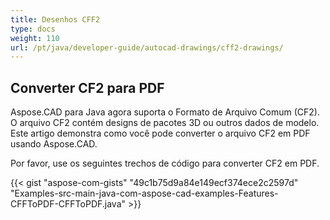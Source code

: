 ```yaml
---
title: Desenhos CFF2
type: docs
weight: 110
url: /pt/java/developer-guide/autocad-drawings/cff2-drawings/
---
```


## **Converter CF2 para PDF**

Aspose.CAD para Java agora suporta o Formato de Arquivo Comum (CF2). O arquivo CF2 contém designs de pacotes 3D ou outros dados de modelo. Este artigo demonstra como você pode converter o arquivo CF2 em PDF usando Aspose.CAD.

Por favor, use os seguintes trechos de código para converter CF2 em PDF.

{{< gist "aspose-com-gists" "49c1b75d9a84e149ecf374ece2c2597d" "Examples-src-main-java-com-aspose-cad-examples-Features-CFFToPDF-CFFToPDF.java" >}}
